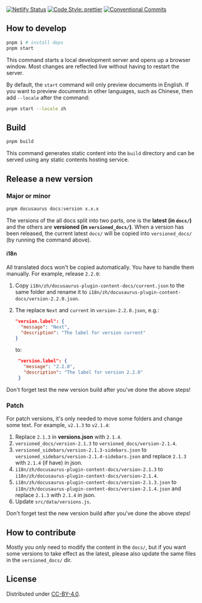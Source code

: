 [![Netlify Status](https://api.netlify.com/api/v1/badges/8bf4638d-8f79-4cc4-9970-b47359eb1a35/deploy-status)](https://app.netlify.com/sites/unruffled-blackwell-31bfb2/deploys) [![Code Style: prettier](https://img.shields.io/badge/code_style-prettier-ff69b4.svg)](https://github.com/prettier/prettier) [![Conventional Commits](https://img.shields.io/badge/Conventional%20Commits-1.0.0-green.svg)](https://conventionalcommits.org)

## How to develop

```sh
pnpm i # install deps
pnpm start
```

This command starts a local development server and opens up a browser window. Most changes are reflected live without having to restart the server.

By default, the `start` command will only preview documents in English. If you want to preview documents in other languages, such as Chinese, then add `--locale` after the command:

```sh
pnpm start --locale zh
```

## Build

```sh
pnpm build
```

This command generates static content into the `build` directory and can be served using any static contents hosting service.

## Release a new version

### Major or minor

```sh
pnpm docusaurus docs:version x.x.x
```

The versions of the all docs split into two parts, one is the **latest (in `docs/`)** and the others are **versioned (in `versioned_docs/`)**. When a version has been released, the current latest `docs/` will be copied into `versioned_docs/` (by running the command above).

#### i18n

All translated docs won't be copied automatically. You have to handle them manually. For example, release `2.2.0`:

1. Copy `i18n/zh/docusaurus-plugin-content-docs/current.json` to the same folder and rename it to `i18n/zh/docusaurus-plugin-content-docs/version-2.2.0.json`.
2. The replace `Next` and `current` in `version-2.2.0.json`, e.g.:

   ```json
   "version.label": {
     "message": "Next",
     "description": "The label for version current"
   }
   ```

   to:

   ```json
    "version.label": {
      "message": "2.2.0",
      "description": "The label for version 2.2.0"
    }
   ```

Don't forget test the new version build after you've done the above steps!

### Patch

For patch versions, it's only needed to move some folders and change some text. For example, `v2.1.3` to `v2.1.4`:

1. Replace `2.1.3` in **versions.json** with `2.1.4`.
2. `versioned_docs/version-2.1.3` to `versioned_docs/version-2.1.4`.
3. `versioned_sidebars/version-2.1.3-sidebars.json` to `versioned_sidebars/version-2.1.4-sidebars.json` and replace `2.1.3` with `2.1.4` (if have) in json.
4. `i18n/zh/docusaurus-plugin-content-docs/version-2.1.3` to `i18n/zh/docusaurus-plugin-content-docs/version-2.1.4`.
5. `i18n/zh/docusaurus-plugin-content-docs/version-2.1.3.json` to `i18n/zh/docusaurus-plugin-content-docs/version-2.1.4.json` and replace `2.1.3` with `2.1.4` in json.
6. Update `src/data/versions.js`.

Don't forget test the new version build after you've done the above steps!

## How to contribute

Mostly you only need to modify the content in the `docs/`, but if you want some versions to take effect as the latest, please also update the same files in the `versioned_docs/` dir.

## License

Distributed under [CC-BY-4.0](https://creativecommons.org/licenses/by/4.0/).
